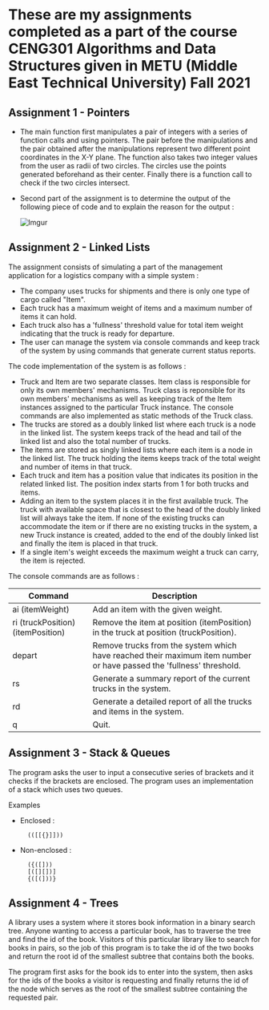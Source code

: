 # These are my assignments completed as a part of the course CENG301 Algorithms and Data Structures given in METU (Middle East Technical University) Fall 2021

## Assignment 1 - Pointers

+ The main function first manipulates a pair of integers with a series of function calls and using pointers. The pair before the manipulations and the pair obtained after the manipulations represent two different point coordinates in the X-Y plane. The function also takes two integer values from the user as radii of two circles. The circles use the points generated beforehand as their center. Finally there is a function call to check if the two circles intersect.
+ Second part of the assignment is to determine the output of the following piece of code and to explain the reason for the output :

    ![Imgur](https://i.imgur.com/UKahypV.png)


## Assignment 2 - Linked Lists

The assignment consists of simulating a part of the management application for a logistics company with a simple system :

+ The company uses trucks for shipments and there is only one type of cargo called "Item".
+ Each truck has a maximum weight of items and a maximum number of items it can hold.
+ Each truck also has a 'fullness' threshold value for total item weight indicating that the truck is ready for departure.
+ The user can manage the system via console commands and keep track of the system by using commands that generate current status reports.

The code implementation of the system is as follows :

+ Truck and Item are two separate classes. Item class is responsible for only its own members' mechanisms. Truck class is reponsible for its own members' mechanisms as well as keeping track of the Item instances assigned to the particular Truck instance. The console commands are also implemented as static methods of the Truck class.
+ The trucks are stored as a doubly linked list where each truck is a node in the linked list. The system keeps track of the head and tail of the linked list and also the total number of trucks.
+ The items are stored as singly linked lists where each item is a node in the linked list. The truck holding the items keeps track of the total weight and number of items in that truck.
+ Each truck and item has a position value that indicates its position in the related linked list. The position index starts from 1 for both trucks and items.
+ Adding an item to the system places it in the first available truck. The truck with available space that is closest to the head of the doubly linked list will always take the item. If none of the existing trucks can accommodate the item or if there are no existing trucks in the system, a new Truck instance is created, added to the end of the doubly linked list and finally the item is placed in that truck.
+ If a single item's weight exceeds the maximum weight a truck can carry, the item is rejected.

The console commands are as follows :

| Command | Description |
|---------|-------------|
| ai (itemWeight) | Add an item with the given weight. |
| ri (truckPosition) (itemPosition) | Remove the item at position (itemPosition) in the truck at position (truckPosition). |
| depart | Remove trucks from the system which have reached their maximum item number or have passed the 'fullness' threshold. |
| rs | Generate a summary report of the current trucks in the system. |
| rd | Generate a detailed report of all the trucks and items in the system. |
| q | Quit. |


## Assignment 3 - Stack & Queues

The program asks the user to input a consecutive series of brackets and it checks if the brackets are enclosed. The program uses an implementation of a stack which uses two queues.

Examples

+ Enclosed :

        (([[{}]]))

+ Non-enclosed :

        ({([]))
        [([][])]
        {([(]))}


## Assignment 4 - Trees

A library uses a system where it stores book information in a binary search tree. Anyone wanting to access a particular book, has to traverse the tree and find the id of the book. Visitors of this particular library like to search for books in pairs, so the job of this program is to take the id of the two books and return the root id of the smallest subtree that contains both the books.

The program first asks for the book ids to enter into the system, then asks for the ids of the books a visitor is requesting and finally returns the id of the node which serves as the root of the smallest subtree containing the requested pair.